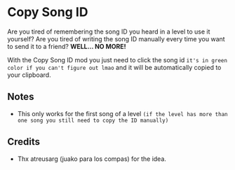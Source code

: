 # Copy Song ID

Are you tired of remembering the song ID you heard in a level to use it yourself?
Are you tired of writing the song ID manually every time you want to send it to a friend? **WELL... NO MORE!**

With the Copy Song ID mod you just need to click the song id `it's in green color if you can't figure out lmao` and it will be automatically copied to your clipboard.

## Notes

- This only works for the first song of a level `(if the level has more than one song you still need to copy the ID manually)`

## Credits

- Thx atreusarg (juako para los compas) for the idea.
